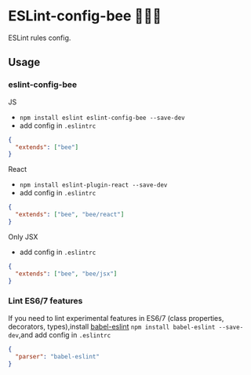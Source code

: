 # ESLint-config-bee 🐝🐝🐝
ESLint rules config.

## Usage

### eslint-config-bee

JS

* `npm install eslint eslint-config-bee --save-dev`
* add config in `.eslintrc`

```json
{
  "extends": ["bee"]
}
```

React

* `npm install eslint-plugin-react --save-dev`
* add config in `.eslintrc`

```json
{
  "extends": ["bee", "bee/react"]
}
```

Only JSX

* add config in `.eslintrc`

```json
{
  "extends": ["bee", "bee/jsx"]
}
```

### Lint ES6/7 features
If you need to lint experimental features in ES6/7 (class properties, decorators, types),install [babel-eslint](https://github.com/babel/babel-eslint) `npm install babel-eslint --save-dev`,and add config in `.eslintrc`

```json
{
  "parser": "babel-eslint"
}
```
